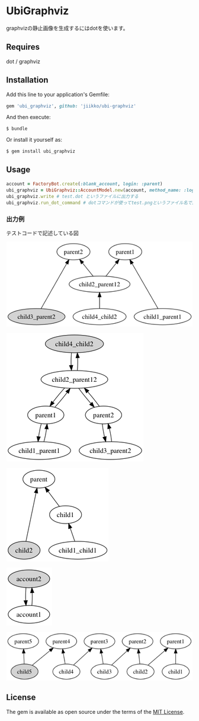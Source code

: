 # UbiGraphviz
graphvizの静止画像を生成するにはdotを使います。

## Requires
dot / graphviz

## Installation

Add this line to your application's Gemfile:

```ruby
gem 'ubi_graphviz', github: 'jiikko/ubi-graphviz'
```

And then execute:

    $ bundle

Or install it yourself as:

    $ gem install ubi_graphviz

## Usage
```ruby
account = FactoryBot.create(:blank_account, login: :parent)
ubi_graphviz = UbiGraphviz::AccountModel.new(account, method_name: :login, filename: 'test')
ubi_graphviz.write # test.dot というファイルに出力する
ubi_graphviz.run_dot_command # dotコマンドが使ってtest.pngというファイル名で画像を出力する
```

### 出力例

テストコードで記述している図

![img](./images/2parent_3sou.png "img")  

![img](./images/all_mutal_lini_4sou.png "img")　　

![img](./images/simple_3sou.png "img")　　

![img](./images/simple_mutal_link.png "img")　　

![img](./images/yoko_2sou.png "img")  

## License

The gem is available as open source under the terms of the [MIT License](https://opensource.org/licenses/MIT).
